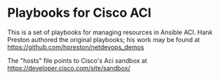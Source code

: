 # Playbooks for Cisco ACI
This is a set of playbooks for managing resources in Ansible ACI. Hank Preston authored the original playbooks; his work may be found at https://github.com/hpreston/netdevops_demos

The "hosts" file points to Cisco's Aci sandbox at https://developer.cisco.com/site/sandbox/
